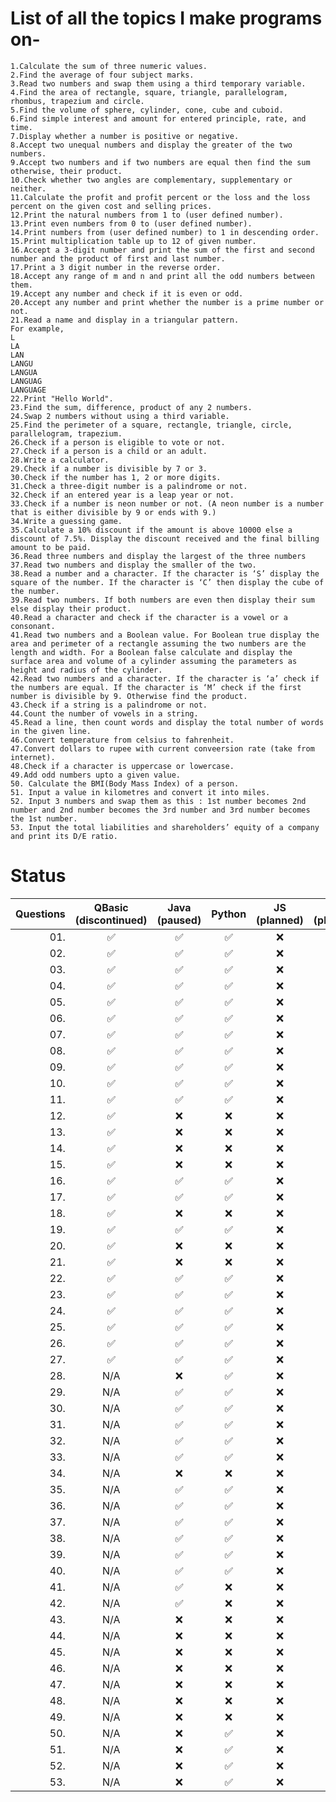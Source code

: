 # List of all the topics I make programs on-

    1.Calculate the sum of three numeric values.  
    2.Find the average of four subject marks.  
    3.Read two numbers and swap them using a third temporary variable.
    4.Find the area of rectangle, square, triangle, parallelogram, rhombus, trapezium and circle.
    5.Find the volume of sphere, cylinder, cone, cube and cuboid.
    6.Find simple interest and amount for entered principle, rate, and time.
    7.Display whether a number is positive or negative.
    8.Accept two unequal numbers and display the greater of the two numbers. 
    9.Accept two numbers and if two numbers are equal then find the sum otherwise, their product.
    10.Check whether two angles are complementary, supplementary or neither.
    11.Calculate the profit and profit percent or the loss and the loss percent on the given cost and selling prices.
    12.Print the natural numbers from 1 to (user defined number).
    13.Print even numbers from 0 to (user defined number).
    14.Print numbers from (user defined number) to 1 in descending order.
    15.Print multiplication table up to 12 of given number.
    16.Accept a 3-digit number and print the sum of the first and second number and the product of first and last number.
    17.Print a 3 digit number in the reverse order.
    18.Accept any range of m and n and print all the odd numbers between them. 
    19.Accept any number and check if it is even or odd.
    20.Accept any number and print whether the number is a prime number or not.
    21.Read a name and display in a triangular pattern.
    For example,
    L
    LA
    LAN
    LANGU
    LANGUA
    LANGUAG
    LANGUAGE
    22.Print "Hello World".
    23.Find the sum, difference, product of any 2 numbers.
    24.Swap 2 numbers without using a third variable.
    25.Find the perimeter of a square, rectangle, triangle, circle, parallelogram, trapezium.
    26.Check if a person is eligible to vote or not.
    27.Check if a person is a child or an adult.
    28.Write a calculator.
    29.Check if a number is divisible by 7 or 3.
    30.Check if the number has 1, 2 or more digits.
    31.Check a three-digit number is a palindrome or not.
    32.Check if an entered year is a leap year or not.
    33.Check if a number is neon number or not. (A neon number is a number that is either divisible by 9 or ends with 9.)
    34.Write a guessing game.
    35.Calculate a 10% discount if the amount is above 10000 else a discount of 7.5%. Display the discount received and the final billing amount to be paid.
    36.Read three numbers and display the largest of the three numbers
    37.Read two numbers and display the smaller of the two.
    38.Read a number and a character. If the character is ‘S’ display the square of the number. If the character is ‘C’ then display the cube of the number.
    39.Read two numbers. If both numbers are even then display their sum else display their product.
    40.Read a character and check if the character is a vowel or a consonant.
    41.Read two numbers and a Boolean value. For Boolean true display the area and perimeter of a rectangle assuming the two numbers are the length and width. For a Boolean false calculate and display the surface area and volume of a cylinder assuming the parameters as height and radius of the cylinder.
    42.Read two numbers and a character. If the character is ‘a’ check if the numbers are equal. If the character is ‘M’ check if the first number is divisible by 9. Otherwise find the product.
    43.Check if a string is a palindrome or not.
    44.Count the number of vowels in a string.
    45.Read a line, then count words and display the total number of words in the given line.
    46.Convert temperature from celsius to fahrenheit.
    47.Convert dollars to rupee with current conveersion rate (take from internet).
    48.Check if a character is uppercase or lowercase.
    49.Add odd numbers upto a given value.
    50. Calculate the BMI(Body Mass Index) of a person.
    51. Input a value in kilometres and convert it into miles.
    52. Input 3 numbers and swap them as this : 1st number becomes 2nd number and 2nd number becomes the 3rd number and 3rd number becomes the 1st number.
    53. Input the total liabilities and shareholders’ equity of a company and print its D/E ratio.


# Status

| Questions | QBasic <br> (discontinued) | Java <br> (paused) | Python | JS <br> (planned) | C <br> (planned) | C++ <br> (planned) | C# <br> (planned) |
|---:|:---:|:---:|:---:|:---:|:---:|:---:|:---:|
|01.| ✅ | ✅ | ✅ | ❌ | ❌ | ❌ | ❌ |
|02.| ✅ | ✅ | ✅ | ❌ | ❌ | ❌ | ❌ |
|03.| ✅ | ✅ | ✅ | ❌ | ❌ | ❌ | ❌ |
|04.| ✅ | ✅ | ✅ | ❌ | ❌ | ❌ | ❌ |
|05.| ✅ | ✅ | ✅ | ❌ | ❌ | ❌ | ❌ |
|06.| ✅ | ✅ | ✅ | ❌ | ❌ | ❌ | ❌ |
|07.| ✅ | ✅ | ✅ | ❌ | ❌ | ❌ | ❌ |
|08.| ✅ | ✅ | ✅ | ❌ | ❌ | ❌ | ❌ |
|09.| ✅ | ✅ | ✅ | ❌ | ❌ | ❌ | ❌ |
|10.| ✅ | ✅ | ✅ | ❌ | ❌ | ❌ | ❌ |
|11.| ✅ | ✅ | ✅ | ❌ | ❌ | ❌ | ❌ |
|12.| ✅ | ❌ | ❌ | ❌ | ❌ | ❌ | ❌ |
|13.| ✅ | ❌ | ❌ | ❌ | ❌ | ❌ | ❌ |
|14.| ✅ | ❌ | ❌ | ❌ | ❌ | ❌ | ❌ |
|15.| ✅ | ❌ | ❌ | ❌ | ❌ | ❌ | ❌ |
|16.| ✅ | ✅ | ✅ | ❌ | ❌ | ❌ | ❌ |
|17.| ✅ | ✅ | ✅ | ❌ | ❌ | ❌ | ❌ |
|18.| ✅ | ❌ | ❌ | ❌ | ❌ | ❌ | ❌ |
|19.| ✅ | ✅ | ✅ | ❌ | ❌ | ❌ | ❌ | 
|20.| ✅ | ❌ | ❌ | ❌ | ❌ | ❌ | ❌ |
|21.| ✅ | ❌ | ❌ | ❌ | ❌ | ❌ | ❌ | 
|22.| ✅ | ✅ | ✅ | ❌ | ✅ | ✅ | ✅ |
|23.| ✅ | ✅ | ✅ | ❌ | ❌ | ❌ | ❌ |
|24.| ✅ | ✅ | ✅ | ❌ | ❌ | ❌ | ❌ |
|25.| ✅ | ✅ | ✅ | ❌ | ❌ | ❌ | ❌ |
|26.| ✅ | ✅ | ✅ | ❌ | ❌ | ❌ | ❌ |
|27.| ✅ | ✅ | ✅ | ❌ | ❌ | ❌ | ❌ |
|28.|N/A| ❌ | ✅ | ❌ | ❌ | ❌ | ❌ |
|29.|N/A| ✅ | ✅ | ❌ | ❌ | ❌ | ❌ |
|30.|N/A| ✅ | ✅ | ❌ | ❌ | ❌ | ❌ |
|31.|N/A| ✅ | ✅ | ❌ | ❌ | ❌ | ❌ |
|32.|N/A| ✅ | ✅ | ❌ | ❌ | ❌ | ❌ |
|33.|N/A| ✅ | ✅ | ❌ | ❌ | ❌ | ❌ |
|34.|N/A| ❌ | ❌ | ❌ | ❌ | ❌ | ❌ |
|35.|N/A| ✅ | ✅ | ❌ | ❌ | ❌ | ❌ |
|36.|N/A| ✅ | ✅ | ❌ | ❌ | ❌ | ❌ |
|37.|N/A| ✅ | ✅ | ❌ | ❌ | ❌ | ❌ |
|38.|N/A| ✅ | ✅ | ❌ | ❌ | ❌ | ❌ |
|39.|N/A| ✅ | ✅ | ❌ | ❌ | ❌ | ❌ |
|40.|N/A| ✅ | ✅ | ❌ | ❌ | ❌ | ❌ |
|41.|N/A| ✅ | ❌ | ❌ | ❌ | ❌ | ❌ |
|42.|N/A| ✅ | ❌ | ❌ | ❌ | ❌ | ❌ |
|43.|N/A| ❌ | ❌ | ❌ | ❌ | ❌ | ❌ |
|44.|N/A| ❌ | ❌ | ❌ | ❌ | ❌ | ❌ |
|45.|N/A| ❌ | ❌ | ❌ | ❌ | ❌ | ❌ |
|46.|N/A| ❌ | ❌ | ❌ | ❌ | ❌ | ❌ |
|47.|N/A| ❌ | ❌ | ❌ | ❌ | ❌ | ❌ |
|48.|N/A| ❌ | ❌ | ❌ | ❌ | ❌ | ❌ |
|49.|N/A| ❌ | ❌ | ❌ | ❌ | ❌ | ❌ |
|50.|N/A| ❌ | ✅ | ❌ | ❌ | ❌ | ❌ |
|51.|N/A| ❌ | ✅ | ❌ | ❌ | ❌ | ❌ |
|52.|N/A| ❌ | ✅ | ❌ | ❌ | ❌ | ❌ |
|53.|N/A| ❌ | ✅ | ❌ | ❌ | ❌ | ❌ |
